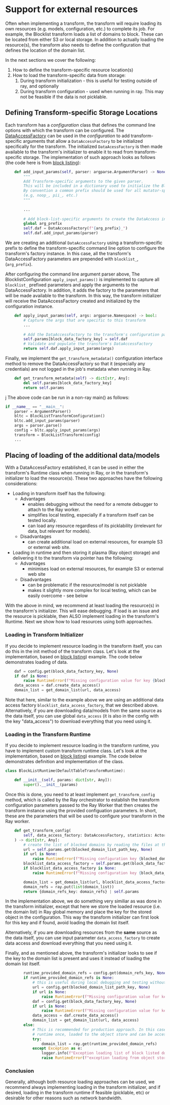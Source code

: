 # Support for external resources

Often when implementing a transform, the transform will require loading its own resources 
(e.g. models, configuration, etc.) to complete its job.  For example, the Blocklist transform
loads a list of domains to block.  These can be located from either S3 or local storage.
In addition to actually loading the resource(s), the transform also needs to define the configuration that 
defines the location of the domain list. 

In the next sections we cover the following:
   1. How to define the transform-specific resource location(s)
   2. How to load the transform-specific data from storage:
      1. During transform initialization - this is useful for testing outside of ray, and optionally
      2. During transform configuration - used when running in ray.  This may not be feasible if the data
         is not picklable.

## Defining Transform-specific Storage Locations 

Each transform has a _configuration_ class that defines the command line options with which the
transform can be configured.  The [DataAccessFactory](../src/data_processing/data_access/data_access_factory.py)
can be used in the _configuration_ to add transform-specific arguments that allow a `DataAccessFactory` to be
initialized specifically for the transform.  The initialized `DataAcessFactory` is then made available to
the transform's initializer to enable it to read from transform-specific storage.
The implementation of such approach looks as follows (the code here is from [block listing](../../transforms/universal/blocklisting/src/blocklist_transform.py)):

```python
    def add_input_params(self, parser: argparse.ArgumentParser) -> None:
        """
        Add Transform-specific arguments to the given parser.
        This will be included in a dictionary used to initialize the BlockListTransform.
        By convention a common prefix should be used for all mutator-specific CLI args
        (e.g, noop_, pii_, etc.)
        """
        
        ...
        
        # Add block-list-specific arguments to create the DataAccess instance to load the domains.
        global arg_prefix
        self.daf = DataAccessFactory(f"{arg_prefix}_")
        self.daf.add_input_params(parser)
```
We are creating an additional `DataAccessFactory` using
a transform-specific prefix to define the transform-specific command line option to configure the 
transform's factory instance.
In this case, all the transform's DataAccessFactory parameters are prepended with `blocklist_`, (`arg_prefix`).

After configuring the command line argument parser above, 
The BlocklistConfiguration `apply_input_params()` is implemented to capture all 
`blocklist_` prefixed parameters and apply the arguments  to the DataAccessFactory.
In addition, it adds the factory to the parameters that will be made available
to the transform. In this way, the transform initializer will receive the DataAccessFactory
created and initialized by the configuration instance.

```python
    def apply_input_params(self, args: argparse.Namespace) -> bool:
        # Capture the args that are specific to this transform
        ...
        
        # Add the DataAccessFactory to the transform's configuration parameters.
        self.params[block_data_factory_key] = self.daf
        # Validate and populate the transform's DataAccessFactory 
        return self.daf.apply_input_params(args)
```
Finally, we implement the `get_transform_metadata()` configuration interface method to remove
the DataAccessFactory so that it (especially any credentials) are not logged in the job's metadata
when running in Ray.

```python
    def get_transform_metadata(self) -> dict[str, Any]:
        del self.params[block_data_factory_key]
        return self.params
```
j
The above code can be run in a non-ray main() as follows: 
```python
if __name__ == "__main__":
    parser = ArgumentParser()
    bltc = BlockListTransformConfiguration()
    bltc.add_input_params(parser)
    args = parser.parse()
    config = bltc.apply_input_params(args) 
    transform = BlockListTransform(config)
    ...
```

## Placing of loading of the additional data/models

With a DataAccessFactory established, it can be used in either the transform's Runtime class
when running in Ray, or in the transform's initializer to load the resource(s).
These two approaches have the following considerations:

* Loading in transform itself has the following: 
    * Advantages
        * enables debugging without the need for a remote debugger to attach to the Ray worker.
        * simplifies local testing, especially if a transform itself can be tested locally.
        * can load any resource regardless of its picklability (irrelevant for data, but relevant for models).
    * Disadvantages
        * can create additional load on external resources, for example S3 or external web site.
* Loading in runtime and then storing it plasma (Ray object storage) and delivering it to the 
transform via pointer has the following: 
    * Advantages
        * minimises load on external resources, for example S3 or external web site
    * Disadvantages
        * can be problematic if the resource/model is not picklable
        * makes it slightly more complex for local testing, which can be easily overcome - see below

With the above in mind, we recommend at least loading the resource(s) in the transform's initializer.
This will ease debugging.  If load is an issue and the resource is picklable, then ALSO implement
loading in the transform's Runtime.
Next we show how to load resources using both approaches.

### Loading in Transform Initializer 

If you decide to implement resource loading in the transform itself,
you can do this in the init method of the transform class. 
Let's look at the implementation, based on
[block listing](../../transforms/universal/blocklisting/src/blocklist_transform.py)) example. The code below demonstrates loading of data.

```python
    daf = config.get(block_data_factory_key, None)
    if daf is None:
        raise RuntimeError(f"Missing configuration value for key {block_data_factory_key}")
    data_access = daf.create_data_access()
    domain_list = get_domain_list(url, data_access)
```
Note that here, similar to the example above we are using an additional data access 
factory `blocklist_data_access_factory`, that we described above. Alternatively, 
if you are downloading data/models from the same source as the data itself,
you can use global `data_access` (it is also in the config with the key "data_access") 
to download everything that you need using it.

### Loading in the Transform Runtime

If you decide to implement resource loading in the transform runtime, 
you have to implement custom transform runtime class. 
Let's look at the implementation, based on [block listing](../../transforms/universal/blocklisting/src/blocklist_transform.py)) example. 
The code below demonstrates definition and implementation of the class.

```python
class BlockListRuntime(DefaultTableTransformRuntime):

    def __init__(self, params: dict[str, Any]):
        super().__init__(params)

```
Once this is done, you need to at least implement `get_transform_config` method,
which is called by the Ray orchestrator to establish the transform configuration parameters
passed to the Ray Worker that then creates the transform instance using the provided 
configuation parameters.  In short, these are the parameters that will be used to configure
your transform in the Ray worker.

```python
    def get_transform_config(
        self, data_access_factory: DataAccessFactory, statistics: ActorHandle, files: list[str]
    ) -> dict[str, Any]:
        # create the list of blocked domains by reading the files at the conf_url location
        url = self.params.get(blocked_domain_list_path_key, None)
        if url is None:
            raise RuntimeError(f"Missing configuration key {blocked_domain_list_path_key}")
        blocklist_data_access_factory = self.params.get(block_data_factory_key, None)
        if blocklist_data_access_factory is None:
            raise RuntimeError(f"Missing configuration key {block_data_factory_key}")

        domain_list = get_domain_list(url, blocklist_data_access_factory.create_data_access())
        domain_refs = ray.put(list(domain_list))
        return {domain_refs_key: domain_refs} | self.params
```
In the implementation above, we do something very similiar as was done in the transform
initializer, except that here we store the loaded resource (i.e. the domain list) in Ray global memory
and place the key for the stored object in the configuration.  This way the transform initializer
can first look for this key and if found, avoid loading the domain list itself.

Alternatively, if you are downloading resources from the **same** source as 
the data itself, you can use input parameter `data_access_factory` to create data access 
and download everything that you need using it.

Finally, and as mentioned above, the transform's initializer looks to see if the key
to the domain list is present and uses it instead of loading the domain list itself.

```python
        runtime_provided_domain_refs = config.get(domain_refs_key, None)
        if runtime_provided_domain_refs is None:
            # this is useful during local debugging and testing without Ray
            url = config.get(blocked_domain_list_path_key, None)
            if url is None:
                raise RuntimeError(f"Missing configuration value for key {annotation_column_name_key}")
            daf = config.get(block_data_factory_key, None)
            if url is None:
                raise RuntimeError(f"Missing configuration value for key {block_data_factory_key}")
            data_access = daf.create_data_access()
            domain_list = get_domain_list(url, data_access)
        else:
            # This is recommended for production approach. In this case domain list is build by the
            # runtime once, loaded to the object store and can be accessed by actors without additional reads
            try:
                domain_list = ray.get(runtime_provided_domain_refs)
            except Exception as e:
                logger.info(f"Exception loading list of block listed domains from ray object storage {e}")
                raise RuntimeError(f"exception loading from object storage for key {runtime_provided_domain_refs}")
```
### Conclusion

Generally, although both resource loading approaches can be used, we recommend 
always implementing loading in the transform initializer, and if desired, loading in the transform 
runtime if feasible (picklable, etc) or desirable for other reasons such as network bandwidth.

